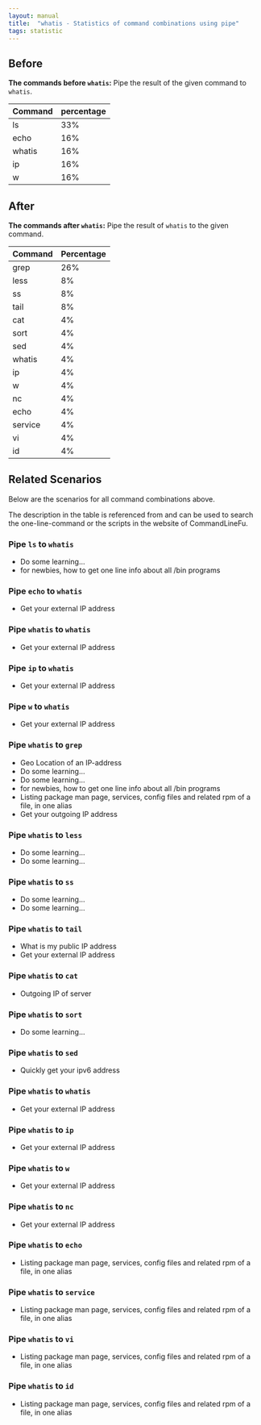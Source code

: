 ```yaml
---
layout: manual
title:  "whatis - Statistics of command combinations using pipe"
tags: statistic
---
```


## Before

__The commands before `whatis`:__ Pipe the result of the given command to `whatis`.

| Command | percentage |
|--------|--------|
| ls | 33% |
| echo | 16% |
| whatis | 16% |
| ip | 16% |
| w | 16% |



## After

__The commands after `whatis`:__ Pipe the result of `whatis` to the given command.

| Command | Percentage | 
|-------|--------|
| grep | 26% |
| less | 8% |
| ss | 8% |
| tail | 8% |
| cat | 4% |
| sort | 4% |
| sed | 4% |
| whatis | 4% |
| ip | 4% |
| w | 4% |
| nc | 4% |
| echo | 4% |
| service | 4% |
| vi | 4% |
| id | 4% |



## Related Scenarios

Below are the scenarios for all command combinations above.

The description in the table is referenced from and can be used to search the one-line-command or the scripts in the website of CommandLineFu.


### Pipe `ls` to `whatis`

- Do some learning...
- for newbies, how to get one line info about all /bin programs

            
### Pipe `echo` to `whatis`

- Get your external IP address

            
### Pipe `whatis` to `whatis`

- Get your external IP address

            
### Pipe `ip` to `whatis`

- Get your external IP address

            
### Pipe `w` to `whatis`

- Get your external IP address

            


### Pipe `whatis` to `grep`

- Geo Location of an IP-address
- Do some learning...
- Do some learning...
- for newbies, how to get one line info about all /bin programs
- Listing package man page, services, config files and related rpm of a file, in one alias
- Get your outgoing IP address

            
### Pipe `whatis` to `less`

- Do some learning...
- Do some learning...

            
### Pipe `whatis` to `ss`

- Do some learning...
- Do some learning...

            
### Pipe `whatis` to `tail`

- What is my public IP address
- Get your external IP address

            
### Pipe `whatis` to `cat`

- Outgoing IP of server

            
### Pipe `whatis` to `sort`

- Do some learning...

            
### Pipe `whatis` to `sed`

- Quickly get your ipv6 address

            
### Pipe `whatis` to `whatis`

- Get your external IP address

            
### Pipe `whatis` to `ip`

- Get your external IP address

            
### Pipe `whatis` to `w`

- Get your external IP address

            
### Pipe `whatis` to `nc`

- Get your external IP address

            
### Pipe `whatis` to `echo`

- Listing package man page, services, config files and related rpm of a file, in one alias

            
### Pipe `whatis` to `service`

- Listing package man page, services, config files and related rpm of a file, in one alias

            
### Pipe `whatis` to `vi`

- Listing package man page, services, config files and related rpm of a file, in one alias

            
### Pipe `whatis` to `id`

- Listing package man page, services, config files and related rpm of a file, in one alias

            
